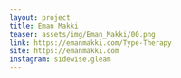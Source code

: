 ```yaml
---
layout: project
title: Eman Makki
teaser: assets/img/Eman_Makki/00.png
link: https://emanmakki.com/Type-Therapy
site: https://emanmakki.com
instagram: sidewise.gleam
---
```

